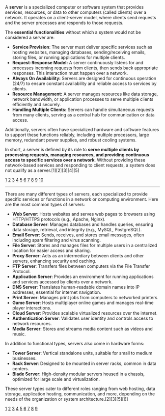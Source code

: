 A **server** is a specialized computer or software system that provides services, resources, or data to other computers (called clients) over a network. It operates on a client-server model, where clients send requests and the server processes and responds to those requests.

The **essential functionalities** without which a system would not be considered a server are:

- **Service Provision:** The server must deliver specific services such as hosting websites, managing databases, sending/receiving emails, storing files, or running applications for multiple clients.
- **Request-Response Model:** A server continuously listens for and processes incoming requests from clients, then sends back appropriate responses. This interaction must happen over a network.
- **Always On Availability:** Servers are designed for continuous operation (24/7) to ensure constant availability and reliable access to services by clients.
- **Resource Management:** A server manages resources like data storage, network bandwidth, or application processes to serve multiple clients efficiently and securely.
- **Handling Multiple Clients:** Servers can handle simultaneous requests from many clients, serving as a central hub for communication or data access.

Additionally, servers often have specialized hardware and software features to support these functions reliably, including multiple processors, large memory, redundant power supplies, and robust cooling systems.

In short, a server is defined by its role to **serve multiple clients by processing requests, managing resources, and providing continuous access to specific services over a network**. Without providing these network-based services and responding to client requests, a system does not qualify as a server.[1][2][3][4][5]

[1](https://en.wikipedia.org/wiki/Server_(computing))
[2](https://www.geeksforgeeks.org/computer-networks/what-is-server/)
[3](https://bit.telkomuniversity.ac.id/what-is-a-server-definition-function-how-it-works-and-types/)
[4](https://sitechecker.pro/what-is-server/)
[5](https://www.serverwatch.com/guides/what-is-a-server/)
[6](https://www.techtarget.com/whatis/definition/server)
[7](https://www.paessler.com/it-explained/server)
[8](https://www.lenovo.com/in/en/glossary/what-does-a-server-do/)
[9](https://www.tencentcloud.com/techpedia/103470)
[10](https://www.meredox.com/blog/2025/01/24/key-features-of-servers-and-how-a-server-works/)


---

There are many different types of servers, each specialized to provide specific services or functions in a network or computing environment. Here are the most common types of servers:

- **Web Server**: Hosts websites and serves web pages to browsers using HTTP/HTTPS protocols (e.g., Apache, Nginx).
- **Database Server**: Manages databases and handles queries, ensuring data storage, retrieval, and integrity (e.g., MySQL, PostgreSQL).
- **Email Server**: Sends, receives, and stores email messages, often including spam filtering and virus scanning.
- **File Server**: Stores and manages files for multiple users in a centralized location for easier access and sharing.
- **Proxy Server**: Acts as an intermediary between clients and other servers, enhancing security and caching.
- **FTP Server**: Transfers files between computers via the File Transfer Protocol.
- **Application Server**: Provides an environment for running applications and services accessed by clients over a network.
- **DNS Server**: Translates human-readable domain names into IP addresses, essential for internet navigation.
- **Print Server**: Manages print jobs from computers to networked printers.
- **Game Server**: Hosts multiplayer online games and manages real-time player interactions.
- **Cloud Server**: Provides scalable virtualized resources over the internet.
- **Authentication Server**: Validates user identity and controls access to network resources.
- **Media Server**: Stores and streams media content such as videos and music.

In addition to functional types, servers also come in hardware forms:
- **Tower Server**: Vertical standalone units, suitable for small to medium businesses.
- **Rack Server**: Designed to be mounted in server racks, common in data centers.
- **Blade Server**: High-density modular servers housed in a chassis, optimized for large scale and virtualization.

These server types cater to different roles ranging from web hosting, data storage, application hosting, communication, and more, depending on the needs of the organization or system architecture.[2][3][5][6]

[1](https://www.netmaker.io/resources/types-of-servers)
[2](https://www.zenarmor.com/docs/network-basics/types-of-servers)
[3](https://www.indeed.com/career-advice/career-development/types-of-servers)
[4](https://www.geeksforgeeks.org/computer-networks/what-is-server/)
[5](https://www.serverwatch.com/guides/what-is-a-server/)
[6](https://www.geeksforgeeks.org/blogs/different-types-of-servers/)
[7](https://grras.com/blog/what-are-the-types-of-servers)
[8](https://www.paessler.com/it-explained/server)
[9](https://en.wikipedia.org/wiki/Server_(computing))